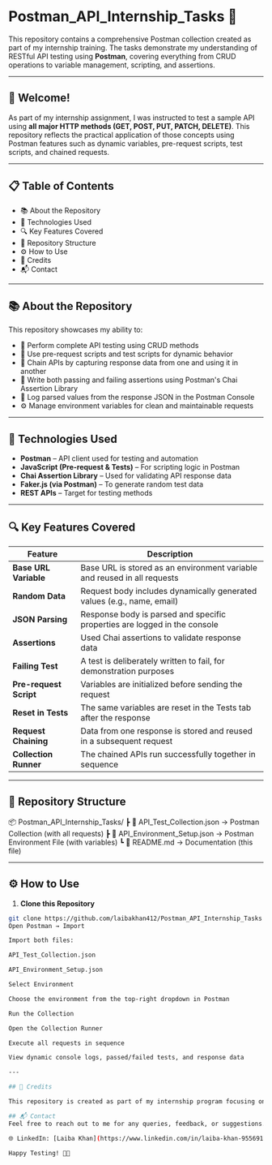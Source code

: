 # Postman_API_Internship_Tasks 🚀

This repository contains a comprehensive Postman collection created as part of my internship training. The tasks demonstrate my understanding of RESTful API testing using **Postman**, covering everything from CRUD operations to variable management, scripting, and assertions.

---

## 🌟 Welcome!
As part of my internship assignment, I was instructed to test a sample API using **all major HTTP methods (GET, POST, PUT, PATCH, DELETE)**. This repository reflects the practical application of those concepts using Postman features such as dynamic variables, pre-request scripts, test scripts, and chained requests.

---

## 📋 Table of Contents
- 📚 About the Repository  
- 🧪 Technologies Used  
- 🔍 Key Features Covered  
- 📁 Repository Structure  
- ⚙️ How to Use  
- 🤝 Credits  
- 📬 Contact  

---

## 📚 About the Repository
This repository showcases my ability to:
- 🔁 Perform complete API testing using CRUD methods
- 🧠 Use pre-request scripts and test scripts for dynamic behavior
- 🔗 Chain APIs by capturing response data from one and using it in another
- 🧪 Write both passing and failing assertions using Postman's Chai Assertion Library
- 🎯 Log parsed values from the response JSON in the Postman Console
- ⚙️ Manage environment variables for clean and maintainable requests

---

## 🧪 Technologies Used
- **Postman** – API client used for testing and automation  
- **JavaScript (Pre-request & Tests)** – For scripting logic in Postman  
- **Chai Assertion Library** – Used for validating API response data  
- **Faker.js (via Postman)** – To generate random test data  
- **REST APIs** – Target for testing methods  

---

## 🔍 Key Features Covered

| Feature | Description |
|--------|-------------|
| **Base URL Variable** | Base URL is stored as an environment variable and reused in all requests |
| **Random Data** | Request body includes dynamically generated values (e.g., name, email) |
| **JSON Parsing** | Response body is parsed and specific properties are logged in the console |
| **Assertions** | Used Chai assertions to validate response data |
| **Failing Test** | A test is deliberately written to fail, for demonstration purposes |
| **Pre-request Script** | Variables are initialized before sending the request |
| **Reset in Tests** | The same variables are reset in the Tests tab after the response |
| **Request Chaining** | Data from one response is stored and reused in a subsequent request |
| **Collection Runner** | The chained APIs run successfully together in sequence |

---

## 📁 Repository Structure

📦 Postman_API_Internship_Tasks/
┣ 📄 API_Test_Collection.json → Postman Collection (with all requests)
┣ 📄 API_Environment_Setup.json → Postman Environment File (with variables)
┗ 📄 README.md → Documentation (this file)



---

## ⚙️ How to Use

1. **Clone this Repository**
```bash
git clone https://github.com/laibakhan412/Postman_API_Internship_Tasks
Open Postman → Import

Import both files:

API_Test_Collection.json

API_Environment_Setup.json

Select Environment

Choose the environment from the top-right dropdown in Postman

Run the Collection

Open the Collection Runner

Execute all requests in sequence

View dynamic console logs, passed/failed tests, and response data

---

## 🤝 Credits

This repository is created as part of my internship program focusing on practical API Testing with Postman. I thank my mentors for guiding me through advanced features like scripting, chaining, and dynamic variable management.

## 📬 Contact
Feel free to reach out to me for any queries, feedback, or suggestions. Let’s connect and collaborate!

🌐 LinkedIn: [Laiba Khan](https://www.linkedin.com/in/laiba-khan-955691264/) Thanks for visiting my API testing project! I hope it serves as a helpful reference for Postman learners and API testers alike. 💡😊

Happy Testing! 🧪✨
